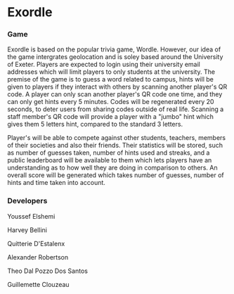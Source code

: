 
# Exordle

### Game

Exordle is based on the popular trivia game, Wordle. However, our idea of the game intergrates geolocation and is soley based around the University of Exeter. Players are expected to login using their university email addresses which will limit players to only students at the university. The premise of the game is to guess a word related to campus, hints will be given to players if they interact with others by scanning another player's QR code. A player can only scan another player's QR code one time, and they can only get hints every 5 minutes. Codes will be regenerated every 20 seconds, to deter users from sharing codes outside of real life. Scanning a staff member's QR code will provide a player with a "jumbo" hint which gives them 5 letters hint, compared to the standard 3 letters.

Player's will be able to compete against other students, teachers, members of their societies and also their friends. Their statistics will be stored, such as number of guesses taken, number of hints used and streaks, and a public leaderboard will be available to them which lets players have an understanding as to how well they are doing in comparison to others. An overall score will be generated which takes number of guesses, number of hints and time taken into account.


### Developers

Youssef Elshemi

Harvey Bellini

Quitterie D'Estalenx

Alexander Robertson

Theo Dal Pozzo Dos Santos

Guillemette Clouzeau 
